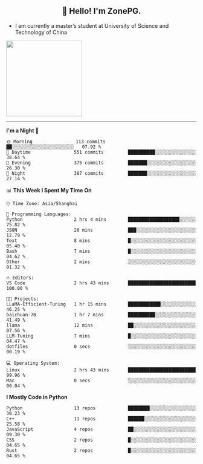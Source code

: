<h2 align="center">👋 Hello! I'm ZonePG.</h2>

- I am currently a master’s student at University of Science and Technology of China

<img height=200 align="center" src="https://github-readme-stats.vercel.app/api?username=zonepg" />

-------

<!--START_SECTION:waka-->
**I'm a Night 🦉** 

```text
🌞 Morning                113 commits         ██░░░░░░░░░░░░░░░░░░░░░░░   07.92 % 
🌆 Daytime                551 commits         ██████████░░░░░░░░░░░░░░░   38.64 % 
🌃 Evening                375 commits         ███████░░░░░░░░░░░░░░░░░░   26.30 % 
🌙 Night                  387 commits         ███████░░░░░░░░░░░░░░░░░░   27.14 % 
```


📊 **This Week I Spent My Time On** 

```text
🕑︎ Time Zone: Asia/Shanghai

💬 Programming Languages: 
Python                   2 hrs 4 mins        ███████████████████░░░░░░   75.82 % 
JSON                     20 mins             ███░░░░░░░░░░░░░░░░░░░░░░   12.79 % 
Text                     8 mins              █░░░░░░░░░░░░░░░░░░░░░░░░   05.40 % 
Bash                     7 mins              █░░░░░░░░░░░░░░░░░░░░░░░░   04.62 % 
Other                    2 mins              ░░░░░░░░░░░░░░░░░░░░░░░░░   01.32 % 

🔥 Editors: 
VS Code                  2 hrs 43 mins       █████████████████████████   100.00 % 

🐱‍💻 Projects: 
LLaMA-Efficient-Tuning   1 hr 15 mins        ████████████░░░░░░░░░░░░░   46.25 % 
baichuan-7B              1 hr 7 mins         ██████████░░░░░░░░░░░░░░░   41.49 % 
llama                    12 mins             ██░░░░░░░░░░░░░░░░░░░░░░░   07.56 % 
LLM-Tuning               7 mins              █░░░░░░░░░░░░░░░░░░░░░░░░   04.47 % 
dotfiles                 0 secs              ░░░░░░░░░░░░░░░░░░░░░░░░░   00.19 % 

💻 Operating System: 
Linux                    2 hrs 43 mins       █████████████████████████   99.96 % 
Mac                      0 secs              ░░░░░░░░░░░░░░░░░░░░░░░░░   00.04 % 
```

**I Mostly Code in Python** 

```text
Python                   13 repos            ████████░░░░░░░░░░░░░░░░░   30.23 % 
C++                      11 repos            ██████░░░░░░░░░░░░░░░░░░░   25.58 % 
JavaScript               4 repos             ██░░░░░░░░░░░░░░░░░░░░░░░   09.30 % 
CSS                      2 repos             █░░░░░░░░░░░░░░░░░░░░░░░░   04.65 % 
Rust                     2 repos             █░░░░░░░░░░░░░░░░░░░░░░░░   04.65 % 
```




<!--END_SECTION:waka-->
